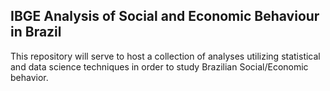 ## IBGE Analysis of Social and Economic Behaviour in Brazil


This repository will serve to host a collection of analyses utilizing statistical and data science techniques in order to study Brazilian Social/Economic behavior. 


